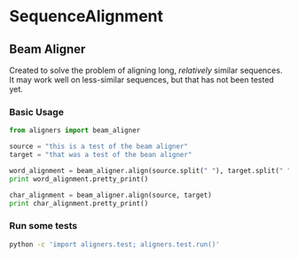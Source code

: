 SequenceAlignment
=================

Beam Aligner
------------

Created to solve the problem of aligning long, *relatively* similar sequences. It may work well
on less-similar sequences, but that has not been tested yet. 

### Basic Usage

```python
from aligners import beam_aligner

source = "this is a test of the beam aligner"
target = "that was a test of the bean aligner"

word_alignment = beam_aligner.align(source.split(" "), target.split(" "))
print word_alignment.pretty_print()

char_alignment = beam_aligner.align(source, target)
print char_alignment.pretty_print()
```

### Run some tests

```bash
python -c 'import aligners.test; aligners.test.run()'
```
